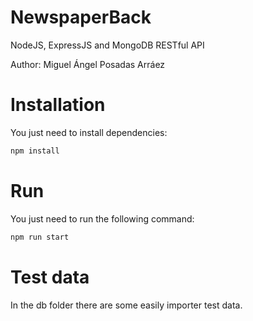 # NewspaperBack

NodeJS, ExpressJS and MongoDB RESTful API

Author: Miguel Ángel Posadas Arráez

# Installation

You just need to install dependencies:

```bash
npm install
```

# Run

You just need to run the following command: 

```bash
npm run start
```

# Test data

In the db folder there are some easily importer test data.